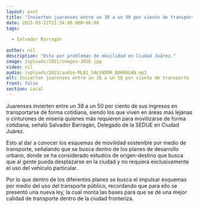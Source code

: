 ```yaml
---
layout: post
title: "Invierten juarenses entre un 38 a un 50 por ciento de transporte"
date: 2021-03-22T21:34:00.000-06:00
tags:
  
  - Salvador Barragán
  
author: nil
description: "Esto por problemas de movilidad en Ciudad Juárez."
image: /uploads/2021/images-JOSE.jpg
video: nil
audio: /uploads/2021/audio-ML01_SALVADOR_BARRAGAN.mp3
alt: Invierten juarenses entre un 38 a un 50 por ciento de transporte
front: false
section: Local
---
```


Juarenses invierten entre un 38 a un 50 por ciento de sus ingresos en transportarse de forma cotidiana, siendo los que viven en áreas más lejanas o cinturones de miseria quienes más requieren para movilizarse de forma cotidiana, señaló Salvador Barragán, Delegado de la SEDUE en Ciudad Juárez.

Esto al dar a conocer los esquemas de movilidad sostenible por medio de transporte, señalando que se busca dentro de los planes de desarrollo urbano, donde se ha considerado estudios de origen-destino que busca que al gente pueda desplazarse en la ciudad y no requiera exclusivamente el uso del vehículo particular.

Por lo que dentro de los diferentes planes se busca el impulsar esquemas por medio del uso del transporte público, recordando que para ello se presentó una nueva ley, la cual monta las bases para que se dé una mejor calidad de transporte dentro de la ciudad fronteriza.